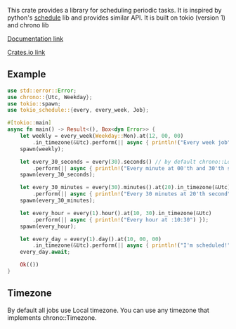 This crate provides a library for scheduling periodic tasks.
It is inspired by python's [schedule](https://pypi.org/project/schedule/) lib and provides similar API.
It is built on tokio (version 1) and chrono lib

[Documentation link](https://docs.rs/tokio_schedule/)

[Crates.io link](https://crates.io/crates/tokio_schedule/)

## Example

```rust
use std::error::Error;
use chrono::{Utc, Weekday};
use tokio::spawn;
use tokio_schedule::{every, every_week, Job};

#[tokio::main]
async fn main() -> Result<(), Box<dyn Error>> {
    let weekly = every_week(Weekday::Mon).at(12, 00, 00)
        .in_timezone(&Utc).perform(|| async { println!("Every week job") });
    spawn(weekly);

    let every_30_seconds = every(30).seconds() // by default chrono::Local timezone
        .perform(|| async { println!("Every minute at 00'th and 30'th second") });
    spawn(every_30_seconds);

    let every_30_minutes = every(30).minutes().at(20).in_timezone(&Utc)
        .perform(|| async { println!("Every 30 minutes at 20'th second") });
    spawn(every_30_minutes);

    let every_hour = every(1).hour().at(10, 30).in_timezone(&Utc)
        .perform(|| async { println!("Every hour at :10:30") });
    spawn(every_hour);

    let every_day = every(1).day().at(10, 00, 00)
        .in_timezone(&Utc).perform(|| async { println!("I'm scheduled!") });
    every_day.await;

    Ok(())
}

```

## Timezone

By default all jobs use Local timezone.
You can use any timezone that implements chrono::Timezone.
